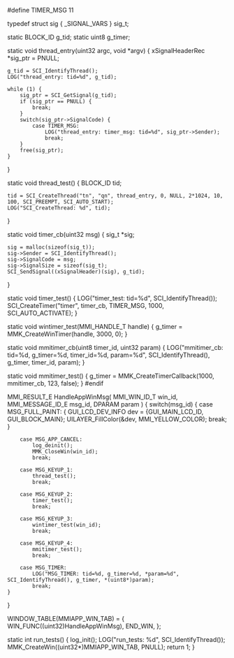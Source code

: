 #define TIMER_MSG 11

typedef struct sig {
    _SIGNAL_VARS
} sig_t;

static BLOCK_ID g_tid;
static uint8 g_timer;

static void thread_entry(uint32 argc, void *argv) {
    xSignalHeaderRec *sig_ptr = PNULL;

    g_tid = SCI_IdentifyThread();
    LOG("thread_entry: tid=%d", g_tid);

    while (1) {
        sig_ptr = SCI_GetSignal(g_tid);   
        if (sig_ptr == PNULL) {
            break;
        }
        switch(sig_ptr->SignalCode) {
            case TIMER_MSG:
                LOG("thread_entry: timer_msg: tid=%d", sig_ptr->Sender);
                break;
        }
        free(sig_ptr);
    }
}

static void thread_test() {
    BLOCK_ID tid;

    tid = SCI_CreateThread("tn", "qn", thread_entry, 0, NULL, 2*1024, 10, 100, SCI_PREEMPT, SCI_AUTO_START);
    LOG("SCI_CreateThread: %d", tid);
}

static void timer_cb(uint32 msg) {
    sig_t *sig;

    sig = malloc(sizeof(sig_t));
    sig->Sender = SCI_IdentifyThread();
    sig->SignalCode = msg;
    sig->SignalSize = sizeof(sig_t);
    SCI_SendSignal((xSignalHeader)(sig), g_tid);
}

static void timer_test() {
    LOG("timer_test: tid=%d", SCI_IdentifyThread());
    SCI_CreateTimer("timer", timer_cb, TIMER_MSG, 1000, SCI_AUTO_ACTIVATE);
}

static void wintimer_test(MMI_HANDLE_T handle) {
    g_timer = MMK_CreateWinTimer(handle, 3000, 0);
}

static void mmitimer_cb(uint8 timer_id, uint32 param) {
    LOG("mmitimer_cb: tid=%d, g_timer=%d, timer_id=%d, param=%d",
        SCI_IdentifyThread(), g_timer, timer_id, param);
}

static void mmitimer_test() {
    g_timer = MMK_CreateTimerCallback(1000, mmitimer_cb, 123, false);
}
#endif

MMI_RESULT_E HandleAppWinMsg(
   MMI_WIN_ID_T        win_id, 
   MMI_MESSAGE_ID_E    msg_id, 
   DPARAM              param
   )
{
    switch(msg_id)
    {
        case MSG_FULL_PAINT:
            {
                GUI_LCD_DEV_INFO dev = {GUI_MAIN_LCD_ID, GUI_BLOCK_MAIN};
                UILAYER_FillColor(&dev, MMI_YELLOW_COLOR);
                break;
            }

        case MSG_APP_CANCEL:
            log_deinit();
            MMK_CloseWin(win_id);
            break;

        case MSG_KEYUP_1:
            thread_test();
            break;

        case MSG_KEYUP_2:
            timer_test();
            break;

        case MSG_KEYUP_3:
            wintimer_test(win_id);
            break;

        case MSG_KEYUP_4:
            mmitimer_test();
            break;

        case MSG_TIMER:
            LOG("MSG_TIMER: tid=%d, g_timer=%d, *param=%d", SCI_IdentifyThread(), g_timer, *(uint8*)param);
            break;
    }
}

WINDOW_TABLE(MMIAPP_WIN_TAB) =
{
    WIN_FUNC((uint32)HandleAppWinMsg),
    END_WIN,
};

static int run_tests() {
    log_init();
    LOG("run_tests: %d", SCI_IdentifyThread());
    MMK_CreateWin((uint32*)MMIAPP_WIN_TAB, PNULL);
    return 1;
}
